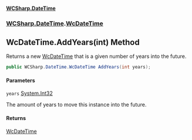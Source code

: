 #### [WCSharp.DateTime](README.md 'README')
### [WCSharp.DateTime](WCSharp.DateTime.md 'WCSharp.DateTime').[WcDateTime](WCSharp.DateTime.WcDateTime.md 'WCSharp.DateTime.WcDateTime')

## WcDateTime.AddYears(int) Method

Returns a new [WcDateTime](WCSharp.DateTime.WcDateTime.md 'WCSharp.DateTime.WcDateTime') that is a given number of years into the future.

```csharp
public WCSharp.DateTime.WcDateTime AddYears(int years);
```
#### Parameters

<a name='WCSharp.DateTime.WcDateTime.AddYears(int).years'></a>

`years` [System.Int32](https://docs.microsoft.com/en-us/dotnet/api/System.Int32 'System.Int32')

The amount of years to move this instance into the future.

#### Returns
[WcDateTime](WCSharp.DateTime.WcDateTime.md 'WCSharp.DateTime.WcDateTime')